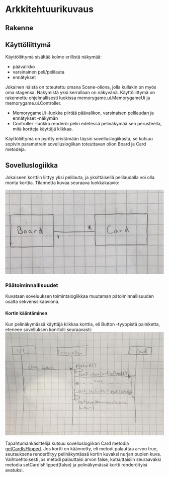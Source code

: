 # Arkkitehtuurikuvaus

## Rakenne
## Käyttöliittymä

Käyttöliittymä sisältää kolme erillistä näkymää:
- päävalikko
- varsinainen peli/pelilauta
- ennätykset

Jokainen näistä on toteutettu omana Scene-oliona, jolla kullakin on myös oma stagensa. Näkymistä yksi kerrallaan on näkyvänä. Käyttöliittymä on rakennettu ohjelmallisesti luokissa memorygame.ui.MemorygameUi ja memorygame.ui.Controller. 
- MemorygameUi -luokka piirtää päävalikon, varsinaisen pelilaudan ja ennätykset -näkymän
- Controller -luokka renderöi pelin edetessä pelinäkymää sen perusteella, mitä kortteja käyttäjä klikkaa.

Käyttöliittymä on pyritty eristämään täysin sovelluslogiikasta, se kutsuu sopivin parametrein sovelluslogiikan toteuttavan olion Board ja Card metodeja.


## Sovelluslogiikka

Jokaiseen korttiin liittyy yksi pelilauta, ja yksittäisellä pelilaudalla voi olla monta korttia. Tilannetta kuvaa seuraava luokkakaavio:

![Luokkakaavio](/dokumentaatio/kuvat/luokkakaavio.JPG) 

### Päätoiminnallisuudet
Kuvataan soveluuksen toimintalogiikkaa muutaman pätoiminnallisuuden osalta sekvenssikaaviona.

#### Kortin kääntäminen 
Kun pelinäkymässä käyttäjä klikkaa korttia, eli Button -tyyppistä painiketta, eteneee sovelluksen konrtolli seuraavasti:
![avatunKääntöSekvenssi](/dokumentaatio/kuvat/avatunkortinkääntäminen.JPG)

Tapahtumankäsittelijä kutsuu sovelluslogiikan Card metodia [getCardIsFlipped](https://github.com/akuivan/ot-harjoitustyo/blob/144cb5f31c97fc0bc74ef9418f065c52f3e054d9/Memorygame/src/main/java/memorygame/domain/Card.java#L38). Jos kortti on käännetty, eli metodi palauttaa arvon true, seurauksena renderöityy pelinäkymässä kortin kuvaksi nurjan puolen kuva. Vaihtoehtoisesti jos metodi palauttaisi arvon false, kutsuttaisiin seuraavaksi metodia setCardIsFlipped(false) ja pelinäkymässä kortti renderöityisi avatuksi.






